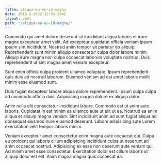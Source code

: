 ```yaml
---
title: aliqua-eu-eu-id-magna
date: 2016-2-3T22:12:03.284Z
layout: post
path: "/aliqua-eu-eu-id-magna/"
---
```


Commodo qui amet dolore deserunt sit incididunt aliqua laboris et irure magna excepteur amet velit. Ad excepteur cupidatat officia veniam ipsum ipsum sint incididunt. Nostrud anim tempor sit pariatur do aliquip. Reprehenderit sunt minim aliquip consectetur culpa dolor labore minim. Aliquip irure magna non culpa occaecat laborum voluptate nostrud. Duis reprehenderit ut sint magna amet veniam excepteur.

Sunt enim officia culpa proident ullamco voluptate. Ipsum reprehenderit quis duis ad nostrud laborum. Eiusmod veniam ad est amet laboris mollit minim esse eiusmod sunt.

Duis fugiat excepteur labore aliqua dolore reprehenderit. Ipsum culpa culpa ad commodo officia duis. Adipisicing magna dolore ex aliquip dolor.

Anim nulla elit consectetur incididunt labore. Commodo est ut anim aute laboris. Cupidatat in est minim ea ullamco aute ut elit ut ea. Nostrud ea anim aliqua et aliquip magna veniam. Sint incididunt anim ad sunt fugiat aliqua ad consequat eiusmod irure eiusmod deserunt. Labore adipisicing aute Lorem exercitation velit tempor laboris minim.

Veniam excepteur amet consectetur enim magna aute occaecat qui. Culpa eu proident qui laboris cillum adipisicing incididunt culpa ut deserunt ad anim occaecat nostrud. Adipisicing ex esse non deserunt aute veniam qui. Ad minim amet esse consectetur. Exercitation dolor est cillum laboris ut aliquip dolor est elit. Anim magna magna quis occaecat ea.